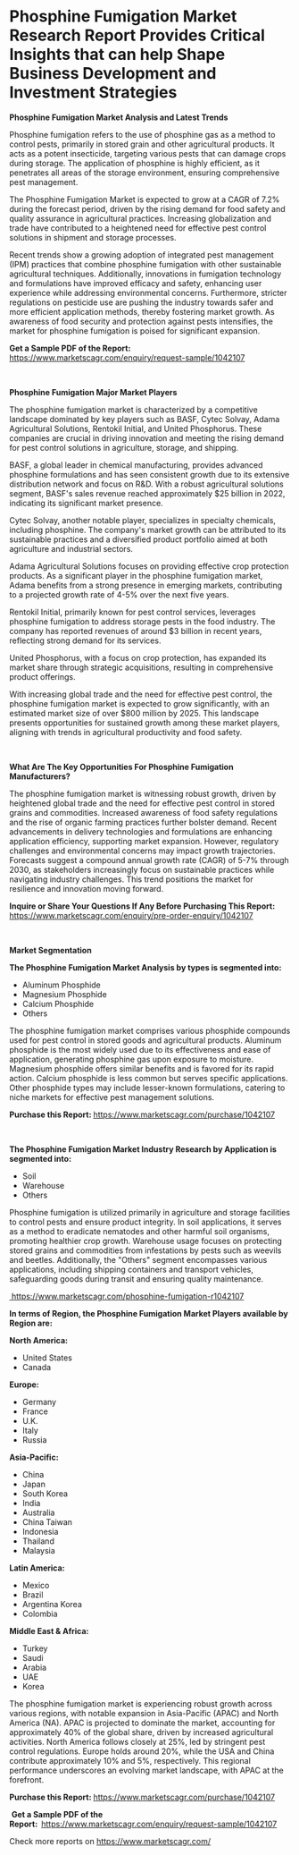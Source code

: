 <p><h1>Phosphine Fumigation Market Research Report Provides Critical Insights that can help Shape Business Development and Investment Strategies</h1></p><p><strong>Phosphine Fumigation Market Analysis and Latest Trends</strong></p>
<p><p>Phosphine fumigation refers to the use of phosphine gas as a method to control pests, primarily in stored grain and other agricultural products. It acts as a potent insecticide, targeting various pests that can damage crops during storage. The application of phosphine is highly efficient, as it penetrates all areas of the storage environment, ensuring comprehensive pest management.</p><p>The Phosphine Fumigation Market is expected to grow at a CAGR of 7.2% during the forecast period, driven by the rising demand for food safety and quality assurance in agricultural practices. Increasing globalization and trade have contributed to a heightened need for effective pest control solutions in shipment and storage processes.</p><p>Recent trends show a growing adoption of integrated pest management (IPM) practices that combine phosphine fumigation with other sustainable agricultural techniques. Additionally, innovations in fumigation technology and formulations have improved efficacy and safety, enhancing user experience while addressing environmental concerns. Furthermore, stricter regulations on pesticide use are pushing the industry towards safer and more efficient application methods, thereby fostering market growth. As awareness of food security and protection against pests intensifies, the market for phosphine fumigation is poised for significant expansion.</p></p>
<p><strong>Get a Sample PDF of the Report:&nbsp;</strong> <a href="https://www.marketscagr.com/enquiry/request-sample/1042107?utm_campaign=2667&utm_medium=2&utm_source=Github&utm_content=ia&utm_term=01042025&utm_id=phosphine-fumigation">https://www.marketscagr.com/enquiry/request-sample/1042107</a></p>
<p>&nbsp;</p>
<p><strong>Phosphine Fumigation Major Market Players</strong></p>
<p><p>The phosphine fumigation market is characterized by a competitive landscape dominated by key players such as BASF, Cytec Solvay, Adama Agricultural Solutions, Rentokil Initial, and United Phosphorus. These companies are crucial in driving innovation and meeting the rising demand for pest control solutions in agriculture, storage, and shipping.</p><p>BASF, a global leader in chemical manufacturing, provides advanced phosphine formulations and has seen consistent growth due to its extensive distribution network and focus on R&D. With a robust agricultural solutions segment, BASF's sales revenue reached approximately $25 billion in 2022, indicating its significant market presence.</p><p>Cytec Solvay, another notable player, specializes in specialty chemicals, including phosphine. The company's market growth can be attributed to its sustainable practices and a diversified product portfolio aimed at both agriculture and industrial sectors.</p><p>Adama Agricultural Solutions focuses on providing effective crop protection products. As a significant player in the phosphine fumigation market, Adama benefits from a strong presence in emerging markets, contributing to a projected growth rate of 4-5% over the next five years.</p><p>Rentokil Initial, primarily known for pest control services, leverages phosphine fumigation to address storage pests in the food industry. The company has reported revenues of around $3 billion in recent years, reflecting strong demand for its services.</p><p>United Phosphorus, with a focus on crop protection, has expanded its market share through strategic acquisitions, resulting in comprehensive product offerings. </p><p>With increasing global trade and the need for effective pest control, the phosphine fumigation market is expected to grow significantly, with an estimated market size of over $800 million by 2025. This landscape presents opportunities for sustained growth among these market players, aligning with trends in agricultural productivity and food safety.</p></p>
<p>&nbsp;</p>
<p><strong>What Are The Key Opportunities For Phosphine Fumigation Manufacturers?</strong></p>
<p><p>The phosphine fumigation market is witnessing robust growth, driven by heightened global trade and the need for effective pest control in stored grains and commodities. Increased awareness of food safety regulations and the rise of organic farming practices further bolster demand. Recent advancements in delivery technologies and formulations are enhancing application efficiency, supporting market expansion. However, regulatory challenges and environmental concerns may impact growth trajectories. Forecasts suggest a compound annual growth rate (CAGR) of 5-7% through 2030, as stakeholders increasingly focus on sustainable practices while navigating industry challenges. This trend positions the market for resilience and innovation moving forward.</p></p>
<p><strong>Inquire or Share Your Questions If Any Before Purchasing This Report:</strong> <a href="https://www.marketscagr.com/enquiry/pre-order-enquiry/1042107?utm_campaign=2667&utm_medium=2&utm_source=Github&utm_content=ia&utm_term=01042025&utm_id=phosphine-fumigation">https://www.marketscagr.com/enquiry/pre-order-enquiry/1042107</a></p>
<p>&nbsp;</p>
<p><strong>Market Segmentation</strong></p>
<p><strong>The Phosphine Fumigation Market Analysis by types is segmented into:</strong></p>
<p><ul><li>Aluminum Phosphide</li><li>Magnesium Phosphide</li><li>Calcium Phosphide</li><li>Others</li></ul></p>
<p><p>The phosphine fumigation market comprises various phosphide compounds used for pest control in stored goods and agricultural products. Aluminum phosphide is the most widely used due to its effectiveness and ease of application, generating phosphine gas upon exposure to moisture. Magnesium phosphide offers similar benefits and is favored for its rapid action. Calcium phosphide is less common but serves specific applications. Other phosphide types may include lesser-known formulations, catering to niche markets for effective pest management solutions.</p></p>
<p><strong>Purchase this Report:&nbsp;</strong><a href="https://www.marketscagr.com/purchase/1042107?utm_campaign=2667&utm_medium=2&utm_source=Github&utm_content=ia&utm_term=01042025&utm_id=phosphine-fumigation">https://www.marketscagr.com/purchase/1042107</a></p>
<p>&nbsp;</p>
<p><strong>The Phosphine Fumigation Market Industry Research by Application is segmented into:</strong></p>
<p><ul><li>Soil</li><li>Warehouse</li><li>Others</li></ul></p>
<p><p>Phosphine fumigation is utilized primarily in agriculture and storage facilities to control pests and ensure product integrity. In soil applications, it serves as a method to eradicate nematodes and other harmful soil organisms, promoting healthier crop growth. Warehouse usage focuses on protecting stored grains and commodities from infestations by pests such as weevils and beetles. Additionally, the "Others" segment encompasses various applications, including shipping containers and transport vehicles, safeguarding goods during transit and ensuring quality maintenance.</p></p>
<p><a href="https://www.marketscagr.com/phosphine-fumigation-r1042107?utm_campaign=2667&utm_medium=2&utm_source=Github&utm_content=ia&utm_term=01042025&utm_id=phosphine-fumigation">&nbsp;https://www.marketscagr.com/phosphine-fumigation-r1042107</a></p>
<p><strong>In terms of Region, the Phosphine Fumigation Market Players available by Region are:</strong></p>
<p>
    <p> <strong> North America: </strong>
        <ul>
            <li>United States</li>
            <li>Canada</li>
        </ul>
        </p> 
    <p> <strong> Europe: </strong>
        <ul>
            <li>Germany</li>
            <li>France</li>
            <li>U.K.</li>
            <li>Italy</li>
            <li>Russia</li>
        </ul>
        </p> 
    <p> <strong> Asia-Pacific: </strong>
        <ul>
            <li>China</li>
            <li>Japan</li>
            <li>South Korea</li>
            <li>India</li>
            <li>Australia</li>
            <li>China Taiwan</li>
            <li>Indonesia</li>
            <li>Thailand</li>
            <li>Malaysia</li>
        </ul>
        </p> 
    <p> <strong> Latin America: </strong>
        <ul>
            <li>Mexico</li>
            <li>Brazil</li>
            <li>Argentina Korea</li>
            <li>Colombia</li>
        </ul>
        </p> 
    <p> <strong> Middle East & Africa: </strong>
        <ul>
            <li>Turkey</li>
            <li>Saudi</li>
            <li>Arabia</li>
            <li>UAE</li>
            <li>Korea</li>
        </ul>
    </p>
    </p>
<p><p>The phosphine fumigation market is experiencing robust growth across various regions, with notable expansion in Asia-Pacific (APAC) and North America (NA). APAC is projected to dominate the market, accounting for approximately 40% of the global share, driven by increased agricultural activities. North America follows closely at 25%, led by stringent pest control regulations. Europe holds around 20%, while the USA and China contribute approximately 10% and 5%, respectively. This regional performance underscores an evolving market landscape, with APAC at the forefront.</p></p>
<p><strong>Purchase this Report: </strong><a href="https://www.marketscagr.com/purchase/1042107?utm_campaign=2667&utm_medium=2&utm_source=Github&utm_content=ia&utm_term=01042025&utm_id=phosphine-fumigation">https://www.marketscagr.com/purchase/1042107</a></p>
<p>&nbsp;<strong>Get a Sample PDF of the Report:&nbsp;&nbsp;</strong><a href="https://www.marketscagr.com/enquiry/request-sample/1042107?utm_campaign=2667&utm_medium=2&utm_source=Github&utm_content=ia&utm_term=01042025&utm_id=phosphine-fumigation">https://www.marketscagr.com/enquiry/request-sample/1042107</a></p>
<p><strong></strong></p>
<p>Check more reports on <a href="https://www.marketscagr.com/?utm_campaign=2667&utm_medium=2&utm_source=Github&utm_content=ia&utm_term=01042025&utm_id=phosphine-fumigation">https://www.marketscagr.com/</a></p>